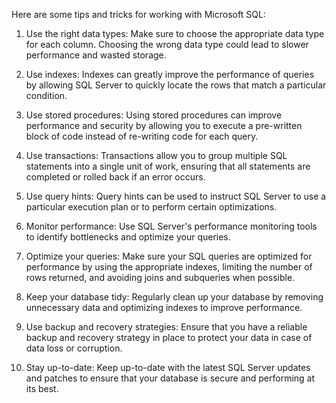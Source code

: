 Here are some tips and tricks for working with Microsoft SQL:

1. Use the right data types: Make sure to choose the appropriate data type for each column. Choosing the wrong data type could lead to slower performance and wasted storage.

2. Use indexes: Indexes can greatly improve the performance of queries by allowing SQL Server to quickly locate the rows that match a particular condition.

3. Use stored procedures: Using stored procedures can improve performance and security by allowing you to execute a pre-written block of code instead of re-writing code for each query.

4. Use transactions: Transactions allow you to group multiple SQL statements into a single unit of work, ensuring that all statements are completed or rolled back if an error occurs.

5. Use query hints: Query hints can be used to instruct SQL Server to use a particular execution plan or to perform certain optimizations.

6. Monitor performance: Use SQL Server's performance monitoring tools to identify bottlenecks and optimize your queries.

7. Optimize your queries: Make sure your SQL queries are optimized for performance by using the appropriate indexes, limiting the number of rows returned, and avoiding joins and subqueries when possible.

8. Keep your database tidy: Regularly clean up your database by removing unnecessary data and optimizing indexes to improve performance.

9. Use backup and recovery strategies: Ensure that you have a reliable backup and recovery strategy in place to protect your data in case of data loss or corruption.

10. Stay up-to-date: Keep up-to-date with the latest SQL Server updates and patches to ensure that your database is secure and performing at its best.
